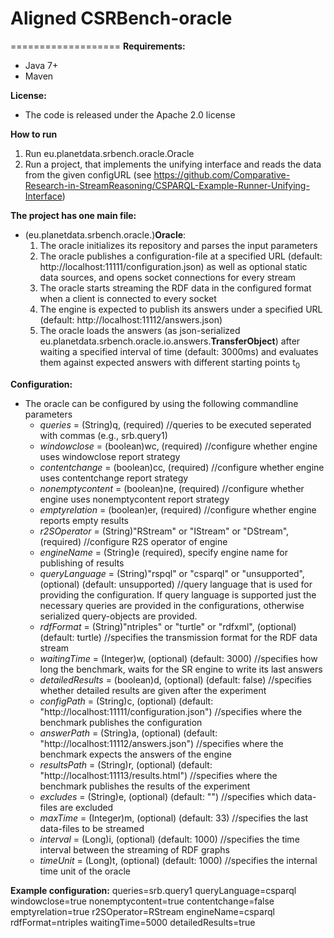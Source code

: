 # Aligned CSRBench-oracle
===================
**Requirements:**
 * Java 7+
 * Maven

**License:**
 * The code is released under the Apache 2.0 license

**How to run**
1. Run eu.planetdata.srbench.oracle.Oracle
2. Run a project, that implements the unifying interface and reads the data from the given configURL (see https://github.com/Comparative-Research-in-StreamReasoning/CSPARQL-Example-Runner-Unifying-Interface)

**The project has one main file:**
* (eu.planetdata.srbench.oracle.)**Oracle**:
  1. The oracle initializes its repository and parses the input parameters
  2. The oracle publishes a configuration-file at a specified URL (default: http://localhost:11111/configuration.json) as well as optional static data sources, and opens socket connections for every stream
  3. The oracle starts streaming the RDF data in the configured format when a client is connected to every socket
  4. The engine is expected to publish its answers under a specified URL (default: http://localhost:11112/answers.json)
  5. The oracle loads the answers (as json-serialized eu.planetdata.srbench.oracle.io.answers.**TransferObject**) after waiting a specified interval of time (default: 3000ms) and evaluates them against expected answers with different starting points t<sub>0</sub>

**Configuration:**
 * The oracle can be configured by using the following commandline parameters
   * _queries_ = (String)q, (required) //queries to be executed seperated with commas (e.g., srb.query1)
   * _windowclose_ = (boolean)wc, (required) //configure whether engine uses windowclose report strategy
   * _contentchange_ = (boolean)cc, (required) //configure whether engine uses contentchange report strategy
   * _nonemptycontent_ = (boolean)ne, (required) //configure whether engine uses nonemptycontent report strategy
   * _emptyrelation_ = (boolean)er, (required) //configure whether engine reports empty results
   * _r2SOperator_ = (String)"RStream" or "IStream" or "DStream", (required) //configure R2S operator of engine 
   * _engineName_ = (String)e (required), specify engine name for publishing of results
   * _queryLanguage_ = (String)"rspql" or "csparql" or "unsupported", (optional) (default: unsupported) //query language that is used for providing the configuration. If query language is supported just the necessary queries are provided in the configurations, otherwise serialized query-objects are provided.
   * _rdfFormat_ = (String)"ntriples" or "turtle" or "rdfxml", (optional) (default: turtle) //specifies the transmission format for the RDF data stream
   * _waitingTime_ = (Integer)w, (optional) (default: 3000) //specifies how long the benchmark, waits for the SR engine to write its last answers
   * _detailedResults_ = (boolean)d, (optional) (default: false) //specifies whether detailed results are given after the experiment
   * _configPath_ = (String)c, (optional) (default: "http://localhost:11111/configuration.json") //specifies where the benchmark publishes the configuration
   * _answerPath_ = (String)a, (optional) (default: "http://localhost:11112/answers.json") //specifies where the benchmark expects the answers of the engine
   * _resultsPath_ = (String)r, (optional) (default: "http://localhost:11113/results.html") //specifies where the benchmark publishes the results of the experiment
   * _excludes_ = (String)e, (optional) (default: "") //specifies which data-files are excluded
   * _maxTime_ = (Integer)m, (optional) (default: 33) //specifies the last data-files to be streamed
   * _interval_ = (Long)i, (optional) (default: 1000) //specifies the time interval between the streaming of RDF graphs
   * _timeUnit_ = (Long)t, (optional) (default: 1000) //specifies the internal time unit of the oracle

**Example configuration:**
queries=srb.query1 queryLanguage=csparql windowclose=true nonemptycontent=true contentchange=false emptyrelation=true r2SOperator=RStream engineName=csparql rdfFormat=ntriples waitingTime=5000 detailedResults=true


